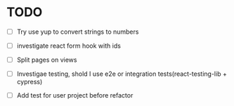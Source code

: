 # TODO

- [ ] Try use yup to convert strings to numbers

- [ ] investigate react form hook with ids

- [ ] Split pages on views

- [ ] Investigae testing, shold I use e2e or integration tests(react-testing-lib + cypress)

- [ ] Add test for user project before refactor

